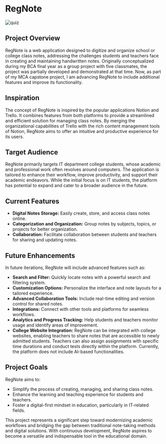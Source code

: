 # RegNote

![quiz](https://github.com/user-attachments/assets/5cd40333-9fee-48c1-85cf-ea5bf1d46f7f)

## Project Overview
RegNote is a web application designed to digitize and organize school or college class notes, addressing the challenges students and teachers face in creating and maintaining handwritten notes. Originally conceptualized during my BCA final year as a group project with five classmates, the project was partially developed and demonstrated at that time. Now, as part of my MCA capstone project, I am advancing RegNote to include additional features and improve its functionality.

## Inspiration
The concept of RegNote is inspired by the popular applications Notion and Trello. It combines features from both platforms to provide a streamlined and efficient solution for managing class notes. By merging the organizational capabilities of Trello with the rich content management tools of Notion, RegNote aims to offer an intuitive and productive experience for its users.

## Target Audience
RegNote primarily targets IT department college students, whose academic and professional work often revolves around computers. The application is tailored to enhance their workflow, improve productivity, and support their academic endeavors. While the initial focus is on IT students, the platform has potential to expand and cater to a broader audience in the future.

## Current Features
- **Digital Notes Storage:** Easily create, store, and access class notes online.
- **Categorization and Organization:** Group notes by subjects, topics, or projects for better organization.
- **Collaboration:** Facilitate collaboration between students and teachers for sharing and updating notes.

## Future Enhancements
In future iterations, RegNote will include advanced features such as:
- **Search and Filter:** Quickly locate notes with a powerful search and filtering system.
- **Customization Options:** Personalize the interface and note layouts for a tailored experience.
- **Advanced Collaboration Tools:** Include real-time editing and version control for shared notes.
- **Integrations:** Connect with other tools and platforms for seamless workflows.
- **Analytics and Progress Tracking:** Help students and teachers monitor usage and identify areas of improvement.
- **College Website Integration:** RegNote can be integrated with college websites, enabling teachers to share notes that are accessible to newly admitted students. Teachers can also assign assignments with specific time durations and conduct tests directly within the platform. Currently, the platform does not include AI-based functionalities.

## Project Goals
RegNote aims to:
- Simplify the process of creating, managing, and sharing class notes.
- Enhance the learning and teaching experience for students and teachers.
- Foster a digital-first mindset in education, particularly in IT-related fields.

This project represents a significant step toward modernizing academic workflows and bridging the gap between traditional note-taking methods and digital solutions. With continuous development, RegNote aspires to become a versatile and indispensable tool in the educational domain.


